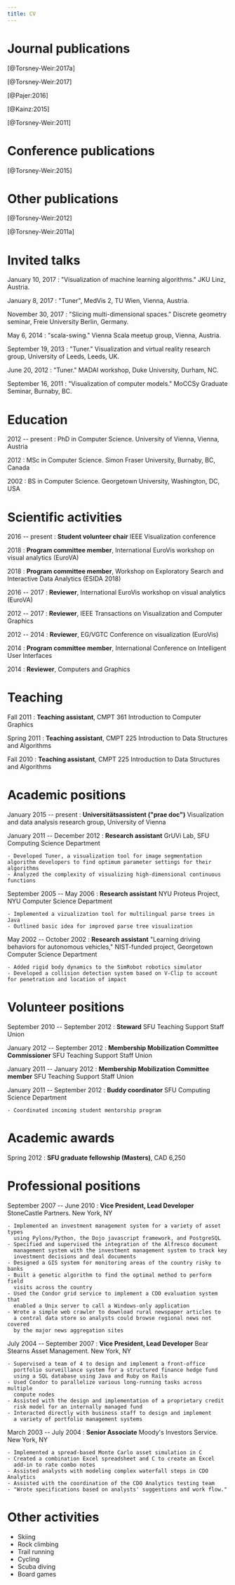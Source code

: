 ```yaml
---
title: CV
---
```


# Journal publications

[@Torsney-Weir:2017a]

[@Torsney-Weir:2017]

[@Pajer:2016]

[@Kainz:2015]

[@Torsney-Weir:2011]


# Conference publications

[@Torsney-Weir:2015]

# Other publications

[@Torsney-Weir:2012]

[@Torsney-Weir:2011a]

# Invited talks

January 10, 2017
: "Visualization of machine learning algorithms." JKU Linz, Austria.

January 8, 2017
: "Tuner", MedVis 2, TU Wien, Vienna, Austria.

November 30, 2017
: "Slicing multi-dimensional spaces."
  Discrete geometry seminar, Freie University Berlin, Germany.

May 6, 2014
: "scala-swing." Vienna Scala meetup group, Vienna, Austria.

September 19, 2013
: "Tuner." Visualization and virtual reality research group, 
  University of Leeds, Leeds, UK.

June 20, 2012
: "Tuner." MADAI workshop, Duke University, Durham, NC.

September 16, 2011
: "Visualization of computer models." MoCCSy Graduate Seminar, Burnaby, BC.

# Education

2012 -- present
: PhD in Computer Science. University of Vienna, Vienna, Austria

2012
: MSc in Computer Science. Simon Fraser University, Burnaby, BC, Canada

2002
: BS in Computer Science. Georgetown University, Washington, DC, USA

# Scientific activities

2016 -- present
: **Student volunteer chair** IEEE Visualization conference

2018
: **Program committee member**, International EuroVis workshop on visual analytics (EuroVA)

2018
: **Program committee member**, Workshop on Exploratory Search and Interactive Data Analytics (ESIDA 2018) 

2016 -- 2017
: **Reviewer**, International EuroVis workshop on visual analytics (EuroVA)

2012 -- 2017
: **Reviewer**, IEEE Transactions on Visualization and Computer Graphics

2012 -- 2014
: **Reviewer**, EG/VGTC Conference on visualization (EuroVis)

2014
: **Program committee member**, International Conference on Intelligent User Interfaces

2014
: **Reviewer**, Computers and Graphics

# Teaching

Fall 2011
:  **Teaching assistant**, CMPT 361 Introduction to Computer Graphics

Spring 2011
:  **Teaching assistant**, CMPT 225 Introduction to Data Structures and Algorithms

Fall 2010
:  **Teaching assistant**, CMPT 225 Introduction to Data Structures and Algorithms

# Academic positions

January 2015 -- present
: **Universitätsassistent ("prae doc")** Visualization and data analysis research group, University of Vienna

January 2011 -- December 2012
: **Research assistant** GrUVi Lab, SFU Computing Science Department

    - Developed Tuner, a visualization tool for image segmentation algorithm developers to find optimum parameter settings for their algorithms
    - Analyzed the complexity of visualizing high-dimensional continuous functions

September 2005 -- May 2006
: **Research assistant** NYU Proteus Project, NYU Computer Science Department

    - Implemented a vizualization tool for multilingual parse trees in Java
    - Outlined basic idea for improved parse tree visualization

May 2002 -- October 2002
: **Research assistant** "Learning driving behaviors for autonomous vehicles," NIST-funded project, Georgetown Computer Science Department

    - Added rigid body dynamics to the SimRobot robotics simulator
    - Developed a collision detection system based on V-Clip to account for penetration and location of impact

# Volunteer positions
September 2010 -- September 2012
: **Steward** SFU Teaching Support Staff Union

January 2012 -- September 2012
: **Membership Mobilization Committee Commissioner** SFU Teaching Support Staff Union

January 2011 -- January 2012
: **Membership Mobilization Committee member** SFU Teaching Support Staff Union

January 2011 -- September 2012
: **Buddy coordinator** SFU Computing Science Department

    - Coordinated incoming student mentorship program 

# Academic awards
Spring 2012
: **SFU graduate fellowship (Masters)**, CAD 6,250

# Professional positions

September 2007 -- June 2010
: **Vice President, Lead Developer** StoneCastle Partners. New York, NY

    - Implemented an investment management system for a variety of asset types
      using Pylons/Python, the Dojo javascript framework, and PostgreSQL
    - Specified and supervised the integration of the Alfresco document 
      management system with the investment management system to track key 
      investment decisions and deal documents
    - Designed a GIS system for monitoring areas of the country risky to banks
    - Built a genetic algorithm to find the optimal method to perform field 
      visits across the country
    - Used the Condor grid service to implement a CDO evaluation system that 
      enabled a Unix server to call a Windows-only application
    - Wrote a simple web crawler to download rural newspaper articles to 
      a central data store so analysts could browse regional news not covered 
      by the major news aggregation sites

July 2004 -- September 2007
: **Vice President, Lead Developer** Bear Stearns Asset Management. New York, NY

    - Supervised a team of 4 to design and implement a front-office 
      portfolio surveillance system for a structured finance hedge fund 
      using a SQL database using Java and Ruby on Rails
    - Used Condor to parallelize various long-running tasks across multiple 
      compute nodes
    - Assisted with the design and implementation of a proprietary credit 
      risk model for an internally managed fund
    - Interacted directly with business staff to design and implement 
      a variety of portfolio management systems

March 2003 -- July 2004
: **Senior Associate** Moody's Investors Service. New York, NY 

    - Implemented a spread-based Monte Carlo asset simulation in C
    - Created a combination Excel spreadsheet and C to create an Excel 
      add-in to rate combo notes
    - Assisted analysts with modeling complex waterfall steps in CDO Analytics
    - Assisted with the coordination of the CDO Analytics testing team
    - "Wrote specifications based on analysts' suggestions and work flow."

# Other activities

*  Skiing
*  Rock climbing
*  Trail running
*  Cycling
*  Scuba diving
*  Board games

